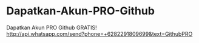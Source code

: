 # Dapatkan-Akun-PRO-Github
Dapatkan Akun PRO Github GRATIS!<br>
http://api.whatsapp.com/send?phone=+6282291809699&text=GithubPRO
